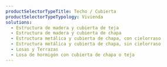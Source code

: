 ```yaml
---
productSelectorTypeTitle: Techo / Cubierta
productSelectorTypeTypology: Vivienda
solutions:
  - Estructura de madera y cubierta de teja
  - Estructura de madera y cubierta de chapa
  - Estructura metálica y cubierta de chapa, con cielorraso
  - Estructura metálica y cubierta de chapa, sin cielorraso
  - Losas y Terrazas
  - Losa de hormigón con cubierta de chapa o teja
---
```

